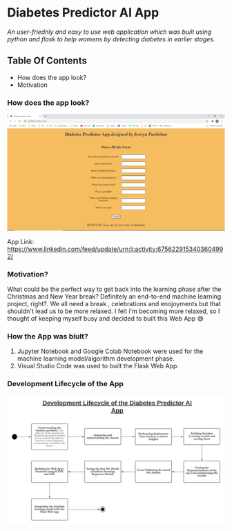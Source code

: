 # Diabetes Predictor AI App

*An user-friednly and easy to use web application which was built using python and flask to help womens by detecting diabetes in earlier stages.*

## Table Of Contents
- How does the app look?
- Motivation

### How does the app look?
![App Logo](https://github.com/drdataSpp/ML-App1-Diabetes-Predictor/blob/main/Diabetes%20App%20Image.PNG)

App Link: https://www.linkedin.com/feed/update/urn:li:activity:6756229153403604992/

### Motivation?
What could be the perfect way to get back into the learning phase after the Christmas and New Year break? Definitely an end-to-end machine learning project, right?. We all need a break , celebrations and enojoyments but that shouldn't lead us to be more relaxed. I felt i'm becoming more relaxed, so I thought of keeping myself busy and decided to built this Web App 😅

### How the App was biult?
  1. Jupyter Notebook and Google Colab Notebook were used for the machine learning model/algorithm development phase.
  2. Visual Studio Code was used to built the Flask Web App.
  
### Development Lifecycle of the App

![App Logo](https://github.com/drdataSpp/ML-App1-Diabetes-Predictor/blob/main/DLC%20Of%20Diabetes%20Predictor%20AI%20App.jpeg)
